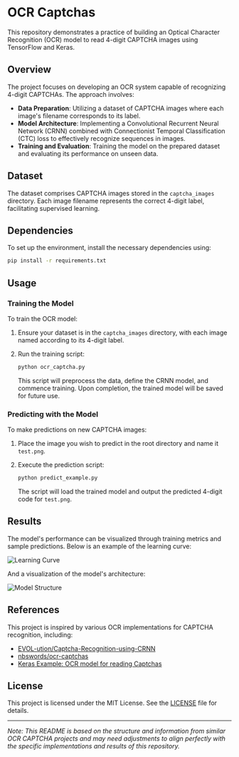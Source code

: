 # OCR Captchas

This repository demonstrates a practice of building an Optical Character Recognition (OCR) model to read 4-digit CAPTCHA images using TensorFlow and Keras.

## Overview

The project focuses on developing an OCR system capable of recognizing 4-digit CAPTCHAs. The approach involves:

-   **Data Preparation**: Utilizing a dataset of CAPTCHA images where each image's filename corresponds to its label.
-   **Model Architecture**: Implementing a Convolutional Recurrent Neural Network (CRNN) combined with Connectionist Temporal Classification (CTC) loss to effectively recognize sequences in images.
-   **Training and Evaluation**: Training the model on the prepared dataset and evaluating its performance on unseen data.

## Dataset

The dataset comprises CAPTCHA images stored in the `captcha_images` directory. Each image filename represents the correct 4-digit label, facilitating supervised learning.

## Dependencies

To set up the environment, install the necessary dependencies using:

```bash
pip install -r requirements.txt
```

## Usage

### Training the Model

To train the OCR model:

1. Ensure your dataset is in the `captcha_images` directory, with each image named according to its 4-digit label.
2. Run the training script:

    ```bash
    python ocr_captcha.py
    ```

    This script will preprocess the data, define the CRNN model, and commence training. Upon completion, the trained model will be saved for future use.

### Predicting with the Model

To make predictions on new CAPTCHA images:

1. Place the image you wish to predict in the root directory and name it `test.png`.
2. Execute the prediction script:

    ```bash
    python predict_example.py
    ```

    The script will load the trained model and output the predicted 4-digit code for `test.png`.

## Results

The model's performance can be visualized through training metrics and sample predictions. Below is an example of the learning curve:

![Learning Curve](learning_curve.jpg)

And a visualization of the model's architecture:

![Model Structure](model_structure.jpg)

## References

This project is inspired by various OCR implementations for CAPTCHA recognition, including:

-   [EVOL-ution/Captcha-Recognition-using-CRNN](https://github.com/EVOL-ution/Captcha-Recognition-using-CRNN)
-   [nbswords/ocr-captchas](https://github.com/nbswords/ocr-captchas)
-   [Keras Example: OCR model for reading Captchas](https://keras.io/examples/vision/captcha_ocr/)

## License

This project is licensed under the MIT License. See the [LICENSE](LICENSE) file for details.

---

_Note: This README is based on the structure and information from similar OCR CAPTCHA projects and may need adjustments to align perfectly with the specific implementations and results of this repository._
